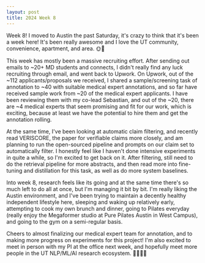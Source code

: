 ```yaml
---
layout: post
title: 2024 Week 8
---
```


Week 8!
I moved to Austin the past Saturday, it's crazy to think that it's been a week here! It's been really awesome and I love the UT community, convenience, apartment, and area. 🌞🤠

This week has mostly been a massive recruiting effort. After sending out emails to ~20+ MD students and connects, I didn't really find any luck recruiting through email, and went back to Upwork.
On Upwork, out of the ~112 applicants/proposals we received, I shared a sample/screening task of annotation to ~40 with suitable medical expert annotations, and so far have received sample work from ~20 of the medical expert applicants. I have been reviewing them with my co-lead Sebastian, and out of the ~20, there are ~4 medical experts that seem promising and fit for our work, which is exciting, because at least we have the potential to hire them and get the annotation rolling.

At the same time, I've been looking at automatic claim filtering, and recently read VERISCORE, the paper for verifiable claims more closely, and am planning to run the open-sourced pipeline and prompts on our claim set to automatically filter. I honestly feel like I haven't done intensive experiments in quite a while, so I'm excited to get back on it. After filtering, still need to do the retrieval pipeline for more abstracts, and then read more into fine-tuning and distillation for this task, as well as do more system baselines.

Into week 8, research feels like its going and at the same time there's so much left to do all at once, but I'm managing it bit by bit. 
I'm really liking the Austin environment, and I've been trying to maintain a decently healthy independent lifestyle here, sleeping and waking up relatively early, attempting to cook my own brunch and dinner, going to Pilates everyday (really enjoy the Megaformer studio at Pure Pilates Austin in West Campus), and going to the gym on a semi-regular basis.

Cheers to almost finalizing our medical expert team for annotation, and to making more progress on experiments for this project! I'm also excited to meet in person with my PI at the office next week, and hopefully meet more people in the UT NLP/ML/AI research ecosystem. 
🤠🤠🤠🤠
